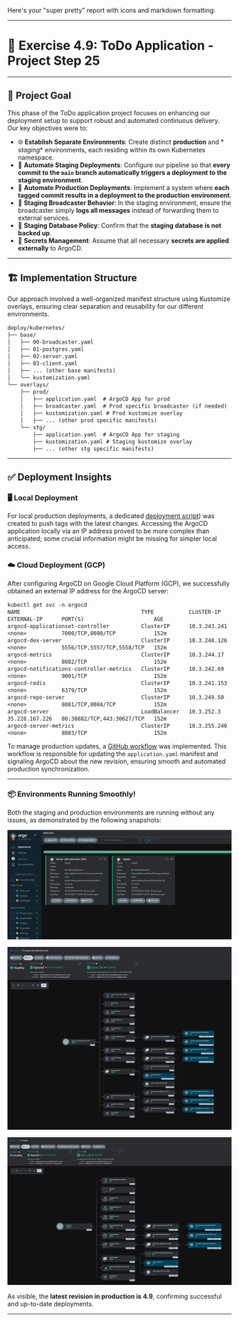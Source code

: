 Here's your "super pretty" report with icons and markdown formatting:

-----

# 🚀 Exercise 4.9: ToDo Application - Project Step 25

-----

## 🎯 Project Goal

This phase of the ToDo application project focuses on enhancing our deployment
setup to support robust and automated continuous delivery. Our key objectives
were to:

- 🌐 **Establish Separate Environments**: Create distinct **production** and *
  *staging** environments, each residing within its own Kubernetes namespace.
- 🔄 **Automate Staging Deployments**: Configure our pipeline so that **every
  commit to the `main` branch automatically triggers a deployment to the staging
  environment**.
- 🚀 **Automate Production Deployments**: Implement a system where **each tagged
  commit results in a deployment to the production environment**.
- 📝 **Staging Broadcaster Behavior**: In the staging environment, ensure the
  broadcaster simply **logs all messages** instead of forwarding them to
  external services.
- 🚫 **Staging Database Policy**: Confirm that the **staging database is not
  backed up**.
- 🔑 **Secrets Management**: Assume that all necessary **secrets are applied
  externally** to ArgoCD.

-----

## 🏗️ Implementation Structure

Our approach involved a well-organized manifest structure using Kustomize
overlays, ensuring clear separation and reusability for our different
environments.

```
deploy/kubernetes/
├── base/
│   ├── 00-broadcaster.yaml
│   ├── 01-postgres.yaml
│   ├── 02-server.yaml
│   ├── 03-client.yaml
│   ├── ... (other base manifests)
│   └── kustomization.yaml
└── overlays/
    ├── prod/
    │   ├── application.yaml  # ArgoCD App for prod
    │   ├── broadcaster.yaml  # Prod specific broadcaster (if needed)
    │   ├── kustomization.yaml # Prod kustomize overlay
    │   ├── ... (other prod specific manifests)
    └── stg/
        ├── application.yaml  # ArgoCD App for staging
        ├── kustomization.yaml # Staging kustomize overlay
        ├── ... (other stg specific manifests)
```

-----

## ✅ Deployment Insights

### 🖥️ Local Deployment

For local production deployments, a
dedicated [deployment script](deploy/scripts/prod-dep.sh))
was created to push tags with the latest changes. Accessing the ArgoCD
application locally via an IP address proved to be more complex than
anticipated; some crucial information might be missing for simpler local access.

### ☁️ Cloud Deployment (GCP)

After configuring ArgoCD on Google Cloud Platform (GCP), we successfully
obtained an external IP address for the ArgoCD server:

```
kubectl get svc -n argocd
NAME                                      TYPE           CLUSTER-IP     EXTERNAL-IP      PORT(S)                      AGE
argocd-applicationset-controller          ClusterIP      10.3.243.241   <none>           7000/TCP,8080/TCP            152m
argocd-dex-server                         ClusterIP      10.3.248.126   <none>           5556/TCP,5557/TCP,5558/TCP   152m
argocd-metrics                            ClusterIP      10.3.244.17    <none>           8082/TCP                     152m
argocd-notifications-controller-metrics   ClusterIP      10.3.242.69    <none>           9001/TCP                     152m
argocd-redis                              ClusterIP      10.3.241.153   <none>           6379/TCP                     152m
argocd-repo-server                        ClusterIP      10.3.249.50    <none>           8081/TCP,8084/TCP            152m
argocd-server                             LoadBalancer   10.3.252.3     35.228.167.226   80:30882/TCP,443:30627/TCP   152m
argocd-server-metrics                     ClusterIP      10.3.255.240   <none>           8083/TCP                     152m
```

To manage production updates,
a [GitHub workflow](../.github/workflows/prod-sync.yml)
was implemented. This workflow is responsible for updating the
`application.yaml` manifest and signaling ArgoCD about the new revision,
ensuring smooth and automated production synchronization.

-----

### 📦 Environments Running Smoothly\!

Both the staging and production environments are
running without any issues, as demonstrated by the following snapshots:

![image](images/project_4.9_1.png)

![image](images/project_4.9_2.png)

![image](images/project_4.9_3.png)

As visible, the **latest revision in production is 4.9**, confirming successful
and up-to-date deployments.

-----
